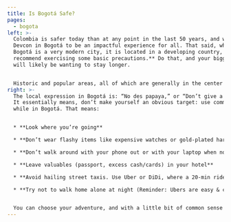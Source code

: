 ```yaml
---
title: Is Bogotá Safe?
pages:
  - bogota
left: >-
  Colombia is safer today than at any point in the last 50 years, and we expect
  Devcon in Bogotá to be an impactful experience for all. That said, while
  Bogotá is a very modern city, it is located in a developing country, and **we
  recommend exercising some basic precautions.** Do that, and your biggest problem
  will likely be wanting to stay longer.


  Historic and popular areas, all of which are generally in the center and north of the center, are the safest regions. We’ll also help to guide attendees toward the right spots at the right time of day, for example: trendy areas that are ripe with nightlife are better after dark, while the historic center is best to frequent during daylight hours.
right: >-
  The local expression in Bogotá is: “No des papaya,” or “Don’t give a papaya.”
  It essentially means, don’t make yourself an obvious target: use common sense
  while in Bogotá. That means:


  * **Look where you’re going**

  * **Don’t wear flashy items like expensive watches or gold-plated hardware wallets**

  * **Don’t walk around with your phone out or with your laptop when not necessary**

  * **Leave valuables (passport, excess cash/cards) in your hotel**

  * **Avoid hailing street taxis. Use Uber or DiDi, where a 20-min ride costs around $3 USD. Tip: maybe pay the extra dollar for a nicer “Uber Comfort” *(recommended when coming from the Airport)***

  * **Try not to walk home alone at night (Reminder: Ubers are easy & cheap)**


  You can choose your adventure, and with a little bit of common sense and extra precaution, you can expect to have a fun and safe experience in Bogotá.
---
```

